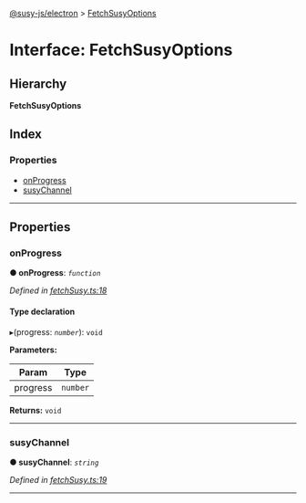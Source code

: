[@susy-js/electron](../README.md) > [FetchSusyOptions](../interfaces/fetchsusyoptions.md)

# Interface: FetchSusyOptions

## Hierarchy

**FetchSusyOptions**

## Index

### Properties

* [onProgress](fetchsusyoptions.md#onprogress)
* [susyChannel](fetchsusyoptions.md#susychannel)

---

## Properties

<a id="onprogress"></a>

###  onProgress

**● onProgress**: *`function`*

*Defined in [fetchSusy.ts:18](https://octonion.institute/susytech/js-libs/blob/6933cc7/packages/electron/src/fetchSusy.ts#L18)*

#### Type declaration
▸(progress: *`number`*): `void`

**Parameters:**

| Param | Type |
| ------ | ------ |
| progress | `number` |

**Returns:** `void`

___
<a id="susychannel"></a>

###  susyChannel

**● susyChannel**: *`string`*

*Defined in [fetchSusy.ts:19](https://octonion.institute/susytech/js-libs/blob/6933cc7/packages/electron/src/fetchSusy.ts#L19)*

___

